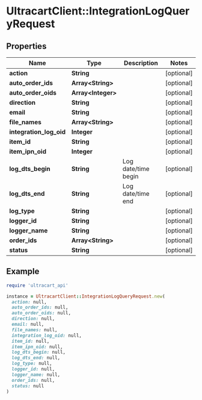 # UltracartClient::IntegrationLogQueryRequest

## Properties

| Name | Type | Description | Notes |
| ---- | ---- | ----------- | ----- |
| **action** | **String** |  | [optional] |
| **auto_order_ids** | **Array&lt;String&gt;** |  | [optional] |
| **auto_order_oids** | **Array&lt;Integer&gt;** |  | [optional] |
| **direction** | **String** |  | [optional] |
| **email** | **String** |  | [optional] |
| **file_names** | **Array&lt;String&gt;** |  | [optional] |
| **integration_log_oid** | **Integer** |  | [optional] |
| **item_id** | **String** |  | [optional] |
| **item_ipn_oid** | **Integer** |  | [optional] |
| **log_dts_begin** | **String** | Log date/time begin | [optional] |
| **log_dts_end** | **String** | Log date/time end | [optional] |
| **log_type** | **String** |  | [optional] |
| **logger_id** | **String** |  | [optional] |
| **logger_name** | **String** |  | [optional] |
| **order_ids** | **Array&lt;String&gt;** |  | [optional] |
| **status** | **String** |  | [optional] |

## Example

```ruby
require 'ultracart_api'

instance = UltracartClient::IntegrationLogQueryRequest.new(
  action: null,
  auto_order_ids: null,
  auto_order_oids: null,
  direction: null,
  email: null,
  file_names: null,
  integration_log_oid: null,
  item_id: null,
  item_ipn_oid: null,
  log_dts_begin: null,
  log_dts_end: null,
  log_type: null,
  logger_id: null,
  logger_name: null,
  order_ids: null,
  status: null
)
```

